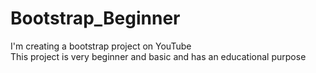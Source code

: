 # Bootstrap_Beginner
I'm creating a bootstrap project on YouTube<br>
This project is very beginner and basic and has an educational purpose


